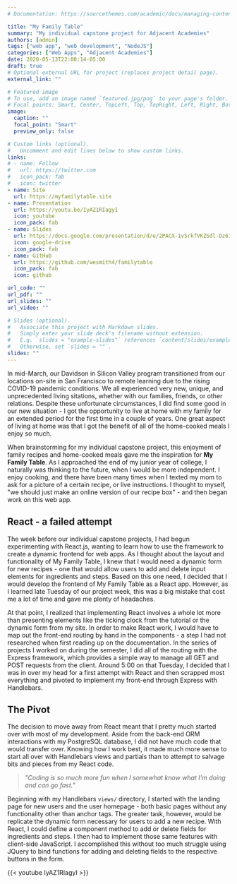 ```yaml
---
# Documentation: https://sourcethemes.com/academic/docs/managing-content/

title: "My Family Table"
summary: "My individual capstone project for Adjacent Academies"
authors: [admin]
tags: ["web app", "web development", "NodeJS"]
categories: ["Web Apps", "Adjacent Academies"]
date: 2020-05-13T22:00:14-05:00
draft: true
# Optional external URL for project (replaces project detail page).
external_link: ""

# Featured image
# To use, add an image named `featured.jpg/png` to your page's folder.
# Focal points: Smart, Center, TopLeft, Top, TopRight, Left, Right, BottomLeft, Bottom, BottomRight.
image:
  caption: ""
  focal_point: "Smart"
  preview_only: false

# Custom links (optional).
#   Uncomment and edit lines below to show custom links.
links:
# - name: Follow
#   url: https://twitter.com
#   icon_pack: fab
#   icon: twitter
- name: Site
  url: https://myfamilytable.site
- name: Presentation
  url: https://youtu.be/IyAZ1RIagyI
  icon: youtube
  icon_pack: fab
- name: Slides
  url: https://docs.google.com/presentation/d/e/2PACX-1vSrkfVKZSdl-Dz61Uv6a1hEzp2HKLcAAI_6_xFnzdGXN4rNY-ivbFGOZ6Xrl0YGFtySp0wiHIVYM2cM/pub?start=false&loop=false&delayms=30000
  icon: google-drive
  icon_pack: fab
- name: GitHub
  url: https://github.com/wesmith4/familytable
  icon_pack: fab
  icon: github

url_code: ""
url_pdf: ""
url_slides: ""
url_video: ""

# Slides (optional).
#   Associate this project with Markdown slides.
#   Simply enter your slide deck's filename without extension.
#   E.g. `slides = "example-slides"` references `content/slides/example-slides.md`.
#   Otherwise, set `slides = ""`.
slides: ""
---
```


In mid-March, our Davidson in Silicon Valley program transitioned from our locations on-site in San Francisco to remote learning due to the rising COVID-19 pandemic conditions.  We all experienced very new, unique, and unprecedented living sitations, whether with our families, friends, or other relations.  Despite these unfortunate circumstances, I did find some good in our new situation - I got the opportunity to live at home with my family for an extended period for the first time in a couple of years. One great aspect of living at home was that I got the benefit of all of the home-cooked meals I enjoy so much.

When brainstorming for my individual capstone project, this enjoyment of family recipes and home-cooked meals gave me the inspiration for **My Family Table**.  As I approached the end of my junior year of college, I naturally was thinking to the future, when I would be more independent.  I enjoy cooking, and there have been many times when I texted my mom to ask for a picture of a certain recipe, or live instructions.  I thought to myself, "we should just make an online version of our recipe box" - and then began work on this web app.

## React - a failed attempt
<!-- ![react](https://upload.wikimedia.org/wikipedia/commons/thumb/a/a7/React-icon.svg/1280px-React-icon.svg.png) -->

The week before our individual capstone projects, I had begun experimenting with React.js, wanting to learn how to use the framework to create a dynamic frontend for web apps. As I thought about the layout and functionality of My Family Table, I knew that I would need a dynamic form for new recipes - one that would allow users to add and delete input elements for ingredients and steps.  Based on this one need, I decided that I would develop the frontend of My Family Table as a React app. However, as I learned late Tuesday of our project week, this was a big mistake that cost me a lot of time and gave me plenty of headaches.


At that point, I realized that implementing React involves a whole lot more than presenting elements like the ticking clock from the tutorial or the dynamic form from my site.  In order to make React work, I would have to map out the front-end routing by hand in the components - a step I had not researched when first reading up on the documentation.  In the series of projects I worked on during the semester, I did all of the routing with the Express framework, which provides a simple way to manage all GET and POST requests from the client.  Around 5:00 on that Tuesday, I decided that I was in over my head for a first attempt with React and then scrapped most everything and pivoted to implement my front-end through Express with Handlebars.

## The Pivot
The decision to move away from React meant that I pretty much started over with most of my development.  Aside from the back-end ORM interactions with my PostgreSQL database, I did not have much code that would transfer over.  Knowing how I work best, it made much more sense to start all over with Handlebars views and partials than to attempt to salvage bits and pieces from my React code.

> *"Coding is so much more fun when I somewhat know what I'm doing and can go fast."*

Beginning with my Handlebars `views/` directory, I started with the landing page for new users and the user homepage - both basic pages without any functionality other than anchor tags.  The greater task, however, would be replicate the dynamic form necessary for users to add a new recipe. With React, I could define a component method to add or delete fields for ingredients and steps. I then had to implement those same features with client-side JavaScript.
I accomplished this without too much struggle using JQuery to bind functions for adding and deleting fields to the respective buttons in the form.

<!-- My presentation video on Youtube -->
{{< youtube IyAZ1RIagyI >}}

